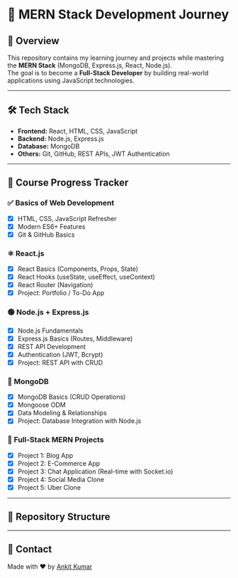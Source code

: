 # 🚀 MERN Stack Development Journey  

## 📌 Overview  
This repository contains my learning journey and projects while mastering the **MERN Stack** (MongoDB, Express.js, React, Node.js).  
The goal is to become a **Full-Stack Developer** by building real-world applications using JavaScript technologies.  

---

## 🛠️ Tech Stack  
- **Frontend:** React, HTML, CSS, JavaScript  
- **Backend:** Node.js, Express.js  
- **Database:** MongoDB  
- **Others:** Git, GitHub, REST APIs, JWT Authentication  

---

## 🎯 Course Progress Tracker  

### ✅ Basics of Web Development  
- [x] HTML, CSS, JavaScript Refresher  
- [x] Modern ES6+ Features  
- [x] Git & GitHub Basics  

### ⚛️ React.js  
- [x] React Basics (Components, Props, State)  
- [x] React Hooks (useState, useEffect, useContext)  
- [x] React Router (Navigation)  
- [x] Project: Portfolio / To-Do App  

### 🟢 Node.js + Express.js  
- [x] Node.js Fundamentals  
- [x] Express.js Basics (Routes, Middleware)  
- [x] REST API Development  
- [x] Authentication (JWT, Bcrypt)  
- [x] Project: REST API with CRUD  

### 🍃 MongoDB  
- [x] MongoDB Basics (CRUD Operations)  
- [x] Mongoose ODM  
- [x] Data Modeling & Relationships  
- [x] Project: Database Integration with Node.js  

### 🔗 Full-Stack MERN Projects  
- [x] Project 1: Blog App  
- [x] Project 2: E-Commerce App  
- [x] Project 3: Chat Application (Real-time with Socket.io)  
- [x] Project 4: Social Media Clone
- [x] Project 5: Uber Clone
   
---

## 📂 Repository Structure  

---

## 📧 Contact  
Made with ❤️ by [Ankit Kumar](https://github.com/AnkitKumar-222)  


 
